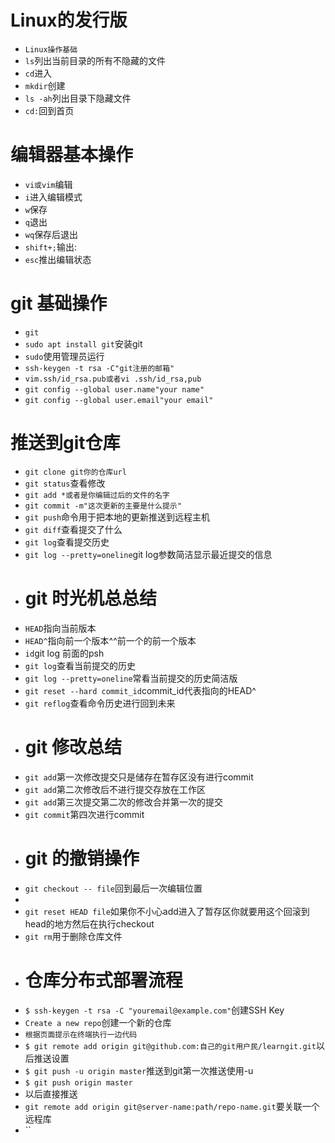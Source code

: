 # Linux的发行版
- `Linux操作基础`
- `ls`列出当前目录的所有不隐藏的文件
- `cd`进入
- `mkdir`创建
- `ls -ah`列出目录下隐藏文件
- `cd:`回到首页
# 编辑器基本操作
- `vi或vim`编辑
- `i`进入编辑模式
- `w`保存
- `q`退出
- `wq`保存后退出
- `shift+;`输出:
- `esc`推出编辑状态
# git 基础操作
- `git`
- `sudo apt install git`安装git
- `sudo`使用管理员运行
- `ssh-keygen -t rsa -C"git注册的邮箱"`
- `vim.ssh/id_rsa.pub或者vi .ssh/id_rsa,pub`
- `git config --global user.name"your name"`
- `git config --global user.email"your email"`
# 推送到git仓库
- `git clone git你的仓库url`
- `git status`查看修改
- `git add *或者是你编辑过后的文件的名字`
- `git commit -m"这次更新的主要是什么提示"`
- `git push`命令用于把本地的更新推送到远程主机
- `git diff`查看提交了什么
- `git log`查看提交历史
- `git log --pretty=oneline`git log参数简洁显示最近提交的信息
- # git 时光机总总结
- `HEAD`指向当前版本
- `HEAD^`指向前一个版本^^前一个的前一个版本
- `id`git log 前面的psh
- `git log`查看当前提交的历史
- `git log --pretty=oneline`常看当前提交的历史简洁版
- `git reset --hard commit_id`commit_id代表指向的HEAD^
- `git reflog`查看命令历史进行回到未来
- # git 修改总结
- `git add`第一次修改提交只是储存在暂存区没有进行commit
- `git add`第二次修改后不进行提交存放在工作区
- `git add`第三次提交第二次的修改合并第一次的提交
- `git commit`第四次进行commit
- # git 的撤销操作
- `git checkout -- file`回到最后一次编辑位置
- 
- `git reset HEAD file`如果你不小心add进入了暂存区你就要用这个回滚到head的地方然后在执行checkout
- `git rm`用于删除仓库文件
- # 仓库分布式部署流程
- `$ ssh-keygen -t rsa -C "youremail@example.com"`创建SSH Key
- `Create a new repo`创建一个新的仓库
- `根据页面提示在终端执行一边代码`
- `$ git remote add origin git@github.com:自己的git用户民/learngit.git`以后推送设置
- `$ git push -u origin master`推送到git第一次推送使用-u
- `$ git push origin master`
- 以后直接推送
- `git remote add origin git@server-name:path/repo-name.git`要关联一个远程库
- ``
